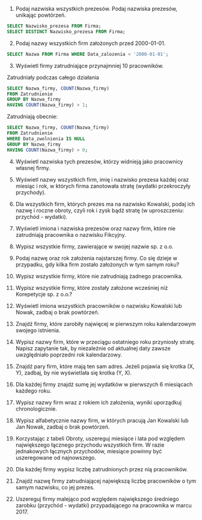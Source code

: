 1. Podaj nazwiska wszystkich prezesów. Podaj nazwiska prezesów, unikając powtórzeń.

```sql
SELECT Nazwisko_prezesa FROM Firma;
SELECT DISTINCT Nazwisko_prezesa FROM Firma;
```

2. Podaj nazwy wszystkich firm założonych przed 2000-01-01.

```sql
SELECT Nazwa FROM Firma WHERE Data_zalozenia < '2000-01-01'; 
```

3. Wyświetl firmy zatrudniające przynajmniej 10 pracowników.

Zatrudniały podczas całego działania

```sql
SELECT Nazwa_firmy, COUNT(Nazwa_firmy)
FROM Zatrudnienie 
GROUP BY Nazwa_firmy
HAVING COUNT(Nazwa_firmy) > 1;
```

Zatrudniają obecnie:

```sql
SELECT Nazwa_firmy, COUNT(Nazwa_firmy)
FROM Zatrudnienie
WHERE Data_zwolnienia IS NULL
GROUP BY Nazwa_firmy
HAVING COUNT(Nazwa_firmy) > 0;
```

4. Wyświetl nazwiska tych prezesów, którzy widnieją jako pracownicy własnej firmy.

5. Wyświetl nazwy wszystkich firm, imię i nazwisko prezesa każdej oraz miesiąc i rok, w których firma zanotowała stratę (wydatki przekroczyły przychody).
6. Dla wszystkich firm, których prezes ma na nazwisko Kowalski, podaj ich nazwę i roczne obroty, czyli rok i zysk bądź stratę (w uproszczeniu: przychód - wydatki).
7. Wyświetl imiona i nazwiska prezesów oraz nazwy firm, które nie zatrudniają pracownika o nazwisku Fikcyjny.
8. Wypisz wszystkie firmy, zawierające w swojej nazwie sp. z o.o.
9.  Podaj nazwę oraz rok założenia najstarszej firmy. Co się dzieje w przypadku, gdy kilka firm zostało założonych w tym samym roku?
10. Wypisz wszystkie firmy, które nie zatrudniają żadnego pracownika.
11. Wypisz wszystkie firmy, które zostały założone wcześniej niż Korepetycje sp. z o.o.?
12. Wyświetl imiona wszystkich pracowników o nazwisku Kowalski lub Nowak, zadbaj o brak powtórzeń.
13. Znajdź firmy, które zarobiły najwięcej w pierwszym roku kalendarzowym swojego istnienia.
14. Wypisz nazwy firm, które w przeciągu ostatniego roku przyniosły stratę. Napisz zapytanie tak, by niezależnie od aktualnej daty zawsze uwzględniało poprzedni rok kalendarzowy.
15. Znajdź pary firm, które mają ten sam adres. Jeżeli pojawia się krotka (X, Y), zadbaj, by nie wyświetlała się krotka (Y, X).
16. Dla każdej firmy znajdź sumę jej wydatków w pierwszych 6 miesiącach każdego roku.
17. Wypisz nazwy firm wraz z rokiem ich założenia, wyniki uporządkuj chronologicznie.
18. Wypisz alfabetycznie nazwy firm, w których pracują Jan Kowalski lub Jan Nowak, zadbaj o brak powtórzeń.
19. Korzystając z tabeli Obroty, uszereguj miesiące i lata pod względem największego łącznego przychodu wszystkich firm. W razie jednakowych łącznych przychodów, miesiące powinny być uszeregowane od najnowszego.
20. Dla każdej firmy wypisz liczbę zatrudnionych przez nią pracowników.
21. Znajdź nazwę firmy zatrudniającej największą liczbę pracowników o tym samym nazwisku, co jej prezes.
22. Uszereguj firmy malejąco pod względem największego średniego zarobku (przychód - wydatki) przypadającego na pracownika w marcu 2017.